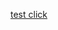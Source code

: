[test click](zhisland://com.zhisland/http://mp.zhisland.com/wmp/user/3/channel/show/hisList?pageNo=1&pageSize=20)